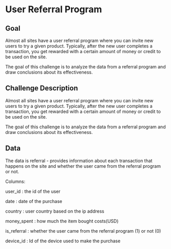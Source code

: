 
# User Referral Program




## Goal
Almost all sites have a user referral program where you can invite new users to try a given product. Typically, after the new user completes a transaction, you get rewarded with a certain amount of money or credit to be used on the site.

The goal of this challenge is to analyze the data from a referral program and draw conclusions about its effectiveness.
## Challenge Description
Almost all sites have a user referral program where you can invite new users to try a given product. Typically, after the new user completes a transaction, you get rewarded with a certain amount of money or credit to be used on the site.

The goal of this challenge is to analyze the data from a referral program and draw conclusions about its effectiveness.
## Data
The data is
referral - provides information about each transaction that happens on the site and whether the user came from the referral program or not.

Columns:

user_id : the id of the user

date : date of the purchase

country : user country based on the ip address

money_spent : how much the item bought costs(USD)

is_referral : whether the user came from the referral program (1) or not (0)

device_id : Id of the device used to make the purchase